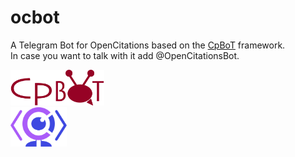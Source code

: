 # ocbot
A Telegram Bot for OpenCitations based on the [CpBoT](https://github.com/ivanhb/CpBoT) framework.  
In case you want to talk with it add @OpenCitationsBot.


<div class="text-center">
    <div class="col-md-12">
        <img src="https://github.com/ivanhb/CpBoT/blob/master/doc/logo.png" width="150"/>
    </div>
    <div class="col-md-12">
        <img src="https://github.com/opencitations/website/blob/master/static/img/logo.png" width="90"/>
    </div>
</div>
